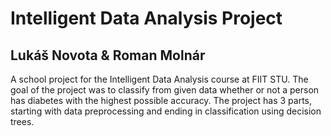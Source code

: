 # Intelligent Data Analysis Project
## Lukáš Novota & Roman Molnár

A school project for the Intelligent Data Analysis course at FIIT STU. The goal of the project was to classify from given data whether or not a person has diabetes with the highest possible accuracy.  The project has 3 parts, starting with data preprocessing and ending in classification using decision trees. 

